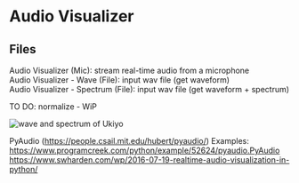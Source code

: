 # Audio Visualizer

## Files <br />
Audio Visualizer (Mic): stream real-time audio from a microphone <br/>
Audio Visualizer - Wave (File): input wav file (get waveform) <br/>
Audio Visualizer - Spectrum (File): input wav file (get waveform + spectrum)

TO DO:
normalize - WiP



![wave and spectrum of Ukiyo](https://user-images.githubusercontent.com/22163404/50425730-226ddd80-0842-11e9-970f-28bf74fb6f91.PNG)






PyAudio (https://people.csail.mit.edu/hubert/pyaudio/) Examples:<br/>
https://www.programcreek.com/python/example/52624/pyaudio.PyAudio<br/>
https://www.swharden.com/wp/2016-07-19-realtime-audio-visualization-in-python/
